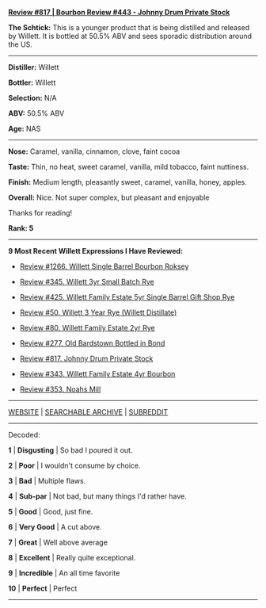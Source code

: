 
[**Review #817 | Bourbon Review #443 - Johnny Drum Private Stock**]( https://t8ke.review/review-817-johnny-drum-private-stock/)

**The Schtick:** This is a younger product that is being distilled and released by Willett. It is bottled at 50.5% ABV and sees sporadic distribution around the US.

-----

**Distiller:** Willett

**Bottler:** Willett

**Selection:** N/A

**ABV:** 50.5% ABV

**Age:** NAS 

-----

**Nose:**  Caramel, vanilla, cinnamon, clove, faint cocoa

**Taste:** Thin, no heat, sweet caramel, vanilla, mild tobacco, faint nuttiness.

**Finish:** Medium length, pleasantly sweet, caramel, vanilla, honey, apples.

**Overall:** Nice. Not super complex, but pleasant and enjoyable

Thanks for reading!

**Rank: 5**

----- 

**9 Most Recent Willett Expressions I Have Reviewed:** 

- [Review #1266. Willett Single Barrel Bourbon Roksey]( https://t8ke.review/review-1266-willett-single-barrel-bourbon-roksey) 

- [Review #345. Willett 3yr Small Batch Rye]( https://t8ke.review/review-345-willett-3yr-rye-smb/) 

- [Review #425. Willett Family Estate 5yr Single Barrel Gift Shop Rye]( https://t8ke.review/review-425-willett-family-estate-single-barrel-5yr-gift-shop-rye/) 

- [Review #50. Willett 3 Year Rye (Willett Distillate)]( https://t8ke.review/review-50-willett-3yr-willett-distillate-rye/) 

- [Review #80. Willett Family Estate 2yr Rye]( https://t8ke.review/review-80-willett-family-estate-2yr-rye/) 

- [Review #277. Old Bardstown Bottled in Bond]( https://t8ke.review/review-277-old-bardstown-bottled-in-bond-willett-re-review/) 

- [Review #817. Johnny Drum Private Stock]( https://t8ke.review/review-817-johnny-drum-private-stock/) 

- [Review #343. Willett Family Estate 4yr Bourbon]( https://t8ke.review/review-343-willett-family-estate-4yr-bourbon/) 

- [Review #353. Noahs Mill]( https://t8ke.review/review-353-noahs-mill/) 

-----

[WEBSITE](https://t8ke.review) | [SEARCHABLE ARCHIVE](https://t8ke.review/review-archive/) | [SUBREDDIT](https://reddit.com/r/t8kereviews)

-----

Decoded:

**1** | **Disgusting** | So bad I poured it out.

**2** | **Poor** | I wouldn't consume by choice.

**3** | **Bad** | Multiple flaws.

**4** | **Sub-par** | Not bad, but many things I'd rather have.

**5** | **Good** | Good, just fine.

**6** | **Very Good** | A cut above.

**7** | **Great** | Well above average

**8** | **Excellent** | Really quite exceptional.

**9** | **Incredible** | An all time favorite

**10** | **Perfect** | Perfect

----


